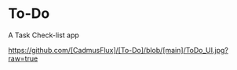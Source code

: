 # To-Do

A Task Check-list app


https://github.com/[CadmusFlux]/[To-Do]/blob/[main]/ToDo_UI.jpg?raw=true
